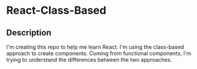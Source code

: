 # React-Class-Based

## Description

I'm creating this repo to help me learn React. I'm using the class-based approach to create components. Coming from functional components, I'm trying to understand the differences between the two approaches.